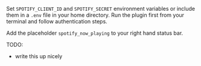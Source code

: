 Set `SPOTIFY_CLIENT_ID` and `SPOTIFY_SECRET` environment variables or include them in a `.env` file in your home directory.
Run the plugin first from your terminal and follow authentication steps.

Add the placeholder `spotify_now_playing` to your right hand status bar.

TODO:
- write this up nicely
